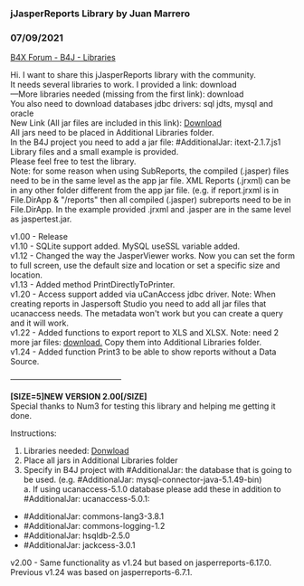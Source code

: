 ### jJasperReports Library by Juan Marrero
### 07/09/2021
[B4X Forum - B4J - Libraries](https://www.b4x.com/android/forum/threads/97475/)

Hi. I want to share this jJasperReports library with the community.  
It needs several libraries to work. I provided a link: download  
—More libraries needed (missing from the first link): download  
You also need to download databases jdbc drivers: sql jdts, mysql and oracle  
New Link (All jar files are included in this link): [Download](https://www.dropbox.com/s/e7u0grn8u62y7nw/jr_additional_libs.zip?dl=0)  
All jars need to be placed in Additional Libraries folder.  
In the B4J project you need to add a jar file: #AdditionalJar: itext-2.1.7.js1  
Library files and a small example is provided.  
Please feel free to test the library.  
Note: for some reason when using SubReports, the compiled (.jasper) files need to be in the same level as the app jar file. XML Reports (.jrxml) can be in any other folder different from the app jar file. (e.g. if report.jrxml is in File.DirApp & "/reports" then all compiled (.jasper) subreports need to be in File.DirApp. In the example provided .jrxml and .jasper are in the same level as jaspertest.jar.  
  
v1.00 - Release  
v1.10 - SQLite support added. MySQL useSSL variable added.  
v1.12 - Changed the way the JasperViewer works. Now you can set the form to full screen, use the default size and location or set a specific size and location.  
v1.13 - Added method PrintDirectlyToPrinter.  
v1.20 - Access support added via uCanAccess jdbc driver. Note: When creating reports in Jaspersoft Studio you need to add all jar files that ucanaccess needs. The metadata won't work but you can create a query and it will work.  
v1.22 - Added functions to export report to XLS and XLSX. Note: need 2 more jar files: [download.](https://drive.google.com/file/d/1QJgSi_CzytLcYNXf7s2Hoy3q_7G8_xEn/view?usp=sharing) Copy them into Additional Libraries folder.  
v1.24 - Added function Print3 to be able to show reports without a Data Source.  
  
——————————————  
  
**[SIZE=5]NEW VERSION 2.00[/SIZE]**  
Special thanks to Num3 for testing this library and helping me getting it done.  
  
Instructions:  
1. Libraries needed: [Donwload](https://www.dropbox.com/s/e7u0grn8u62y7nw/jr_additional_libs.zip?dl=0)  
2. Place all jars in Additional Libraries folder  
3. Specify in B4J project with #AdditionalJar: the database that is going to be used. (e.g. #AdditionalJar: mysql-connector-java-5.1.49-bin)  
 a. If using ucanaccess-5.1.0 database please add these in addition to #AdditionalJar: ucanaccess-5.0.1:  
 - #AdditionalJar: commons-lang3-3.8.1  
 - #AdditionalJar: commons-logging-1.2  
 - #AdditionalJar: hsqldb-2.5.0  
 - #AdditionalJar: jackcess-3.0.1  
  
v2.00 - Same functionality as v1.24 but based on jasperreports-6.17.0. Previous v1.24 was based on jasperreports-6.7.1.
